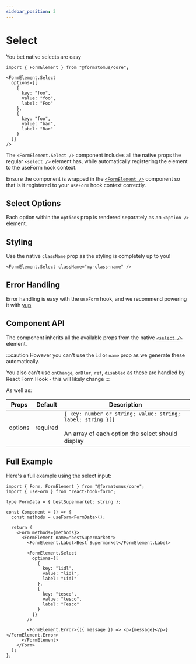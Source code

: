 ```yaml
---
sidebar_position: 3
---
```


# Select

You bet native selects are easy

```tsx
import { FormElement } from "@formatomus/core";

<FormElement.Select
  options={[
    {
      key: "foo",
      value: "foo",
      label: "Foo"
    },
    {
      key: "foo",
      value: "bar",
      label: "Bar"
    }
  ]}
/>
```

The `<FormElement.Select />` component includes all the native props the regular `<select />` element has, while automatically registering the element to the useForm hook context.

Ensure the component is wrapped in the [`<FormElement />`](/form-elements/) component so that is it registered to your `useForm` hook context correctly.

## Select Options

Each option within the `options` prop is rendered separately as an `<option />` element.

## Styling

Use the native `className` prop as the styling is completely up to you!

```tsx
<FormElement.Select className="my-class-name" />
```

## Error Handling

Error handling is easy with the `useForm` hook, and we recommend powering it with [yup](/error-handling)

## Component API

The component inherits all the available props from the native [`<select />`](https://developer.mozilla.org/en-US/docs/Web/HTML/Element/select) element.

:::caution
However you can't use the `id` or `name` prop as we generate these automatically.

You also can't use `onChange`, `onBlur`, `ref`, `disabled` as these are handled by React Form Hook - this will likely change
:::

As well as:

| Props   | Default  | Description                                                                                                            |
|---------|----------|------------------------------------------------------------------------------------------------------------------------|
| options | required | `{ key: number or string; value: string; label: string }[]`<br/><br/>An array of each option the select should display |

## Full Example

Here's a full example using the select input:

```tsx
import { Form, FormElement } from "@formatomus/core";
import { useForm } from "react-hook-form";

type FormData = { bestSupermarket: string };

const Component = () => {
  const methods = useForm<FormData>();
  
  return (
    <Form methods={methods}>
      <FormElement name="bestSupermarket">
        <FormElement.Label>Best Supermarket</FormElement.Label>

        <FormElement.Select
          options={[
            {
              key: "lidl",
              value: "lidl",
              label: "Lidl"
            },
            {
              key: "tesco",
              value: "tesco",
              label: "Tesco"
            }
          ]}
        />

        <FormElement.Error>{({ message }) => <p>{message}</p>}</FormElement.Error>
      </FormElement>
    </Form>
  );
};
```

